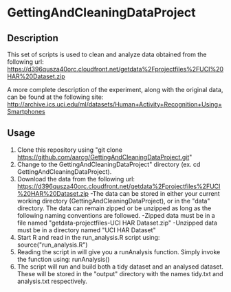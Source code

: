 # GettingAndCleaningDataProject

## Description
This set of scripts is used to clean and analyze data obtained from the following url: https://d396qusza40orc.cloudfront.net/getdata%2Fprojectfiles%2FUCI%20HAR%20Dataset.zip

A more complete description of the experiment, along with the original data, can be found at the following site: http://archive.ics.uci.edu/ml/datasets/Human+Activity+Recognition+Using+Smartphones

## Usage
1. Clone this repository using "git clone https://github.com/aarcg/GettingAndCleaningDataProject.git"
2. Change to the GettingAndCleaningDataProject" directory (ex. cd GettingAndCleaningDataProject).
3. Download the data from the following url: https://d396qusza40orc.cloudfront.net/getdata%2Fprojectfiles%2FUCI%20HAR%20Dataset.zip
  -The data can be stored in either your current working directory (GettingAndCleaningDataProject), or in the "data" directory. The data can remain zipped or be unzipped as long as the following naming conventions are followed.
    -Zipped data must be in a file named "getdata-projectfiles-UCI HAR Dataset.zip"
    -Unzipped data must be in a directory named "UCI HAR Dataset"
4. Start R and read in the run_analysis.R script using: source("run_analysis.R")
5. Reading the script in will give you a runAnalysis function. Simply invoke the function using: runAnalysis()
6. The script will run and build both a tidy dataset and an analysed dataset. These will be stored in the "output" directory with the names tidy.txt and analysis.txt respectively.
